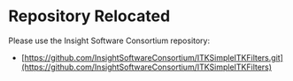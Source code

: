 Repository Relocated
====================

Please use the Insight Software Consortium repository:

* [https://github.com/InsightSoftwareConsortium/ITKSimpleITKFilters.git](https://github.com/InsightSoftwareConsortium/ITKSimpleITKFilters)
